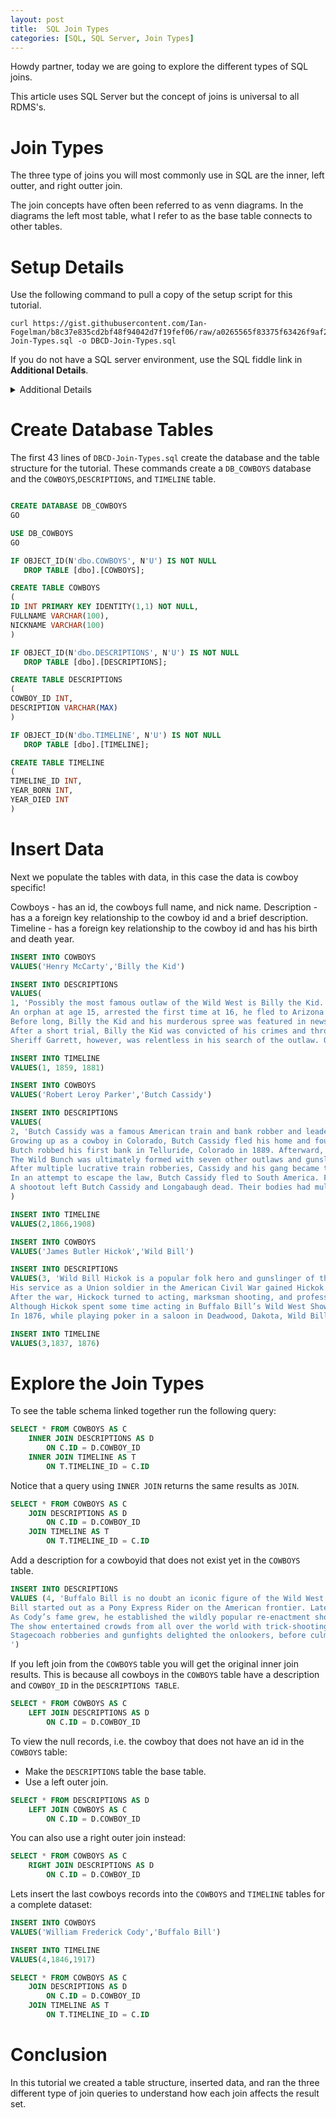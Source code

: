 ```yaml
---
layout: post
title:  SQL Join Types
categories: [SQL, SQL Server, Join Types]
---
```


Howdy partner, today we are going to explore the different types of SQL joins.

This article uses SQL Server but the concept of joins is universal to all RDMS's.

# Join Types

The three type of joins you will most commonly use in SQL are the inner, left outter, and right outter join.

The join concepts have often been referred to as venn diagrams. In the diagrams the left most table, what I refer to as the base table
connects to other tables.

# Setup Details

Use the following command to pull a copy of the setup script for this tutorial. 

```
curl https://gist.githubusercontent.com/Ian-Fogelman/b8c37e835cd2bf48f94042d7f19fef06/raw/a0265565f83375f63426f9af28ed6699928cfee3/DBCB-Join-Types.sql -o DBCD-Join-Types.sql
```

If you do not have a SQL server environment, use the SQL fiddle link in **Additional Details**.

<details>
  <summary>Additional Details</summary>
  <ul>
  	<li>SQL Fiddle - http://sqlfiddle.com/#!18/edd5e7/5</li>
  	<li>Full Script - https://gist.githubusercontent.com/Ian-Fogelman/b8c37e835cd2bf48f94042d7f19fef06/raw/a0265565f83375f63426f9af28ed6699928cfee3/DBCB-Join-Types.sql</li>
  </ul>
</details>

# Create Database Tables

The first 43 lines of `DBCD-Join-Types.sql` create the database and the table structure for the tutorial. 
These commands create a `DB_COWBOYS` database and the `COWBOYS`,`DESCRIPTIONS`, and `TIMELINE` table.


```sql

CREATE DATABASE DB_COWBOYS
GO

USE DB_COWBOYS
GO

IF OBJECT_ID(N'dbo.COWBOYS', N'U') IS NOT NULL  
   DROP TABLE [dbo].[COWBOYS]; 

CREATE TABLE COWBOYS
( 
ID INT PRIMARY KEY IDENTITY(1,1) NOT NULL,
FULLNAME VARCHAR(100),
NICKNAME VARCHAR(100)
)

IF OBJECT_ID(N'dbo.DESCRIPTIONS', N'U') IS NOT NULL  
   DROP TABLE [dbo].[DESCRIPTIONS]; 

CREATE TABLE DESCRIPTIONS
(
COWBOY_ID INT,
DESCRIPTION VARCHAR(MAX)
)

IF OBJECT_ID(N'dbo.TIMELINE', N'U') IS NOT NULL  
   DROP TABLE [dbo].[TIMELINE]; 

CREATE TABLE TIMELINE
(
TIMELINE_ID INT,
YEAR_BORN INT,
YEAR_DIED INT
)

```
# Insert Data

Next we populate the tables with data, in this case the data is cowboy specific!

Cowboys - has an id, the cowboys full name, and nick name.
Description - has a a foreign key relationship to the cowboy id and a brief description.
Timeline - has a foreign key relationship to the cowboy id and has his birth and death year.

```sql
INSERT INTO COWBOYS
VALUES('Henry McCarty','Billy the Kid')

INSERT INTO DESCRIPTIONS
VALUES(
1, 'Possibly the most famous outlaw of the Wild West is Billy the Kid. Once a deadly gunfighter, Billy the Kid outwitted and killed eight men before the age of 21. 
An orphan at age 15, arrested the first time at 16, he fled to Arizona as an outlawed fugitive. Following the murder of a blacksmith, Billy the Kid returned to New Mexico to join a band of cattle rustlers who called themselves “The Regulators”. 
Before long, Billy the Kid and his murderous spree was featured in news stories across the country. Eventually, Sheriff Pat Garrett captured him around one month after the New York Sun spotlighted his crimes. 
After a short trial, Billy the Kid was convicted of his crimes and thrown into jail to await hanging. However, before his execution, the Kid broke free and was on the run again. 
Sheriff Garrett, however, was relentless in his search of the outlaw. On July 14, 1881, he finally shot and killed 21-year-old Billy the Kid at Fort Sumner, New Mexico.')

INSERT INTO TIMELINE
VALUES(1, 1859, 1881)

INSERT INTO COWBOYS
VALUES('Robert Leroy Parker','Butch Cassidy')

INSERT INTO DESCRIPTIONS
VALUES(
2, 'Butch Cassidy was a famous American train and bank robber and leader of the “Wild Bunch Gang”.
Growing up as a cowboy in Colorado, Butch Cassidy fled his home and found work on various ranches. While working on a dairy farm, he met cattle thief Mike Cassidy, who introduced him to a life of crime.
Butch robbed his first bank in Telluride, Colorado in 1889. Afterward, he fled with his gang to Robbers Roost, a remote hideout in southeastern Utah. In 1890, he purchased a ranch in Wyoming, possibly to cover for his illicit activities.
The Wild Bunch was ultimately formed with seven other outlaws and gunslingers. One notable gang member was Cassidy’s wife, cowgirl outlaw Laura Bullion. The Wild Bunch was responsible for bank robberies, ambushes of gold mine couriers, train robberies, and many shootouts with the law.
After multiple lucrative train robberies, Cassidy and his gang became the focus of the Pinkerton detective agency. Several of the gang members were shot and killed in the pursuit. 
In an attempt to escape the law, Butch Cassidy fled to South America. Following a holdup in Bolivia, local authorities surrounded the house to attempt to capture Cassidy and his partner Longabaugh. 
A shootout left Butch Cassidy and Longabaugh dead. Their bodies had multiple shots in the arms and legs, and each man had a bullet hole in the head. Some believe that Cassidy, in an attempt to put them out of their misery, shot his partner in the forehead before turning the gun on himself.'
)

INSERT INTO TIMELINE
VALUES(2,1866,1908)

INSERT INTO COWBOYS
VALUES('James Butler Hickok','Wild Bill')

INSERT INTO DESCRIPTIONS
VALUES(3, 'Wild Bill Hickok is a popular folk hero and gunslinger of the Old West. Wild Bill started his adventures as a stagecoach driver and lawman in Nebraska and Kansas. 
His service as a Union soldier in the American Civil War gained Hickok publicity as a scout. It was during the war that he first met William “Buffalo Bill” Cody. Together, they would go on to share the tales of the Wild West with the rest of the world.
After the war, Hickock turned to acting, marksman shooting, and professional gambling. He was also involved in several notable shootouts. 
Although Hickok spent some time acting in Buffalo Bill’s Wild West Show, he was never satisfied with his roles. He only continued with the show for a short time before returning to the comfort of gambling tables. 
In 1876, while playing poker in a saloon in Deadwood, Dakota, Wild Bill was shot and killed by another gambler Jack McCall. The hand of cards Wild Bill Hickok was dealt at the time of his death, namely two pairs of black aces and eights were dubbed “The Dead Man’s Hand”.')

INSERT INTO TIMELINE
VALUES(3,1837, 1876)
```

# Explore the Join Types

To see the table schema linked together run the following query:

```sql
SELECT * FROM COWBOYS AS C
	INNER JOIN DESCRIPTIONS AS D
		ON C.ID = D.COWBOY_ID
	INNER JOIN TIMELINE AS T
		ON T.TIMELINE_ID = C.ID
```

Notice that a query using `INNER JOIN` returns the same results as `JOIN`.

```sql
SELECT * FROM COWBOYS AS C
	JOIN DESCRIPTIONS AS D
		ON C.ID = D.COWBOY_ID
	JOIN TIMELINE AS T
		ON T.TIMELINE_ID = C.ID
```

Add a description for a cowboyid that does not exist yet in the `COWBOYS` table.

```sql
INSERT INTO DESCRIPTIONS
VALUES (4, 'Buffalo Bill is no doubt an iconic figure of the Wild West. An American soldier, bison hunter, and showman, he was the founder of Buffalo Bill’s Wild West Show. 
Bill started out as a Pony Express Rider on the American frontier. Later, he fought as a Union soldier in the American Civil War. During the Indian Wars, Buffalo Bill received a Medal of Honor from the US Army while serving as a civilian scout. 
As Cody’s fame grew, he established the wildly popular re-enactment show Buffalo Bill’s Wild West. Featuring other legends such as Wild Bill Hickok, Texas Jack, Calamity Jane, Sitting Bull, and Annie Oakley, Buffalo Bill’s show received international acclaim. 
The show entertained crowds from all over the world with trick-shooting, staged races, sideshows, and full re-enactments. Audiences could watch Pony Express riders racing through the plains amid wagon trains and Indian attacks. 
Stagecoach robberies and gunfights delighted the onlookers, before culminating in the final scene of Custer’s Last Stand. Buffalo Bill’s Wild West Show even toured Europe eight times, between 1887 and 1906.
')
```

If you left join from the `COWBOYS` table you will get the original inner join results.
This is because all cowboys in the `COWBOYS` table have a description and `COWBOY_ID` in the `DESCRIPTIONS TABLE`.

```sql
SELECT * FROM COWBOYS AS C
	LEFT JOIN DESCRIPTIONS AS D
		ON C.ID = D.COWBOY_ID
```

To view the null records, i.e. the cowboy that does not have an id in the `COWBOYS` table:

- Make the `DESCRIPTIONS` table the base table.
- Use a left outer join.

```sql
SELECT * FROM DESCRIPTIONS AS D
	LEFT JOIN COWBOYS AS C
		ON C.ID = D.COWBOY_ID
```

You can also use a right outer join instead:

```sql
SELECT * FROM COWBOYS AS C
	RIGHT JOIN DESCRIPTIONS AS D
		ON C.ID = D.COWBOY_ID
```

Lets insert the last cowboys records into the `COWBOYS` and `TIMELINE` tables for a complete dataset:

```sql
INSERT INTO COWBOYS
VALUES('William Frederick Cody','Buffalo Bill')

INSERT INTO TIMELINE
VALUES(4,1846,1917)
```

```sql
SELECT * FROM COWBOYS AS C
	JOIN DESCRIPTIONS AS D
		ON C.ID = D.COWBOY_ID
	JOIN TIMELINE AS T
		ON T.TIMELINE_ID = C.ID
```

# Conclusion

In this tutorial we created a table structure, inserted data, and ran the three different type of join queries to understand how each join affects the result set.

